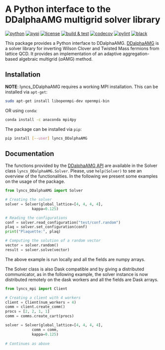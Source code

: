 # A Python interface to the DDalphaAMG multigrid solver library

[![python](https://img.shields.io/pypi/pyversions/lyncs_DDalphaAMG.svg?logo=python&logoColor=white)](https://pypi.org/project/lyncs_DDalphaAMG/)
[![pypi](https://img.shields.io/pypi/v/lyncs_DDalphaAMG.svg?logo=python&logoColor=white)](https://pypi.org/project/lyncs_DDalphaAMG/)
[![license](https://img.shields.io/github/license/Lyncs-API/lyncs.DDalphaAMG?logo=github&logoColor=white)](https://github.com/Lyncs-API/lyncs.DDalphaAMG/blob/master/LICENSE)
[![build & test](https://img.shields.io/github/workflow/status/Lyncs-API/lyncs.DDalphaAMG/build%20&%20test?logo=github&logoColor=white)](https://github.com/Lyncs-API/lyncs.DDalphaAMG/actions)
[![codecov](https://img.shields.io/codecov/c/github/Lyncs-API/lyncs.DDalphaAMG?logo=codecov&logoColor=white)](https://codecov.io/gh/Lyncs-API/lyncs.DDalphaAMG)
[![pylint](https://img.shields.io/badge/pylint%20score-9.6%2F10-green?logo=python&logoColor=white)](http://pylint.pycqa.org/)
[![black](https://img.shields.io/badge/code%20style-black-000000.svg?logo=codefactor&logoColor=white)](https://github.com/ambv/black)

This package provides a Python interface to DDalphaAMG.
[DDalphaAMG] is a solver library for inverting Wilson Clover and Twisted Mass fermions from lattice QCD.
It provides an implementation of an adaptive aggregation-based algebraic multigrid ($\alpha$AMG) method.

[DDalphaAMG]: https://github.com/sbacchio/DDalphaAMG

## Installation

**NOTE**: lyncs_DDalphaAMG requires a working MPI installation.
This can be installed via `apt-get`:

```bash
sudo apt-get install libopenmpi-dev openmpi-bin
```

OR using `conda`:

```bash
conda install -c anaconda mpi4py
```

The package can be installed via `pip`:

```bash
pip install [--user] lyncs_DDalphaAMG
```

## Documentation

The functions provided by the [DDalphaAMG API](https://github.com/sbacchio/DDalphaAMG/blob/master/src/DDalphaAMG.h) are available in the Solver class `lyncs_DDalphaAMG.Solver`.
Please, use `help(Solver)` to see an overview of the functionalities.
In the following we present some examples on the usage of the package.


```python
from lyncs_DDalphaAMG import Solver

# Creating the solver
solver = Solver(global_lattice=[4, 4, 4, 4],
       	 	kappa=0.125)

# Reading the configurations
conf = solver.read_configuration("test/conf.random")
plaq = solver.set_configuration(conf)
print("Plaquette:", plaq)

# Computing the solution of a random vector
vector = solver.random()
result = solver.solve(vector)
```

The above example is run locally and all the fields are numpy arrays.

The Solver class is also Dask compatible and by giving a distributed communicator,
as in the following example, the solver instance is now distributed remotely on
the dask workers and all the fields are Dask arrays.

```python
from lyncs_mpi import Client

# Creating a client with 4 workers
client = Client(num_workers = 4)
comm = client.create_comm()
procs = [2, 2, 1, 1]
comm = comms.create_cart(procs)

solver = Solver(global_lattice=[4, 4, 4, 4],
       	 	comm = comm,
       	 	kappa=0.125)
		
# Continues as above
```
